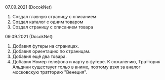 07.09.2021 (DocokNet)

1. Создал главную страницу с описанием
2. Создал каталог с одним товаром
3. Создал страницу с описанием товара

09.09.2021 (DocokNet)

1. Добавил футеры на страницах.
2. Добавил ориентацию по страницам.
3. Добавил ещё два товара.
4. Добавил Номер телефона и карту в футере. К сожалению, Траттория Альдини существует тольо в аниме, поэтому взял за аналог московскую тратторию "Венеция".